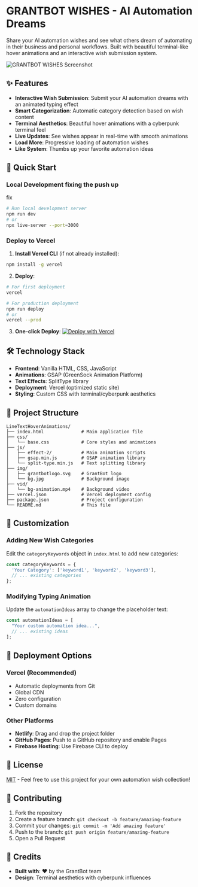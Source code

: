 # GRANTBOT WISHES - AI Automation Dreams

Share your AI automation wishes and see what others dream of automating in their business and personal workflows. Built with beautiful terminal-like hover animations and an interactive wish submission system.

![GRANTBOT WISHES Screenshot](https://grantbot-wishes-alpha.vercel.app/img/preview.png)

## ✨ Features

- **Interactive Wish Submission**: Submit your AI automation dreams with an animated typing effect
- **Smart Categorization**: Automatic category detection based on wish content
- **Terminal Aesthetics**: Beautiful hover animations with a cyberpunk terminal feel
- **Live Updates**: See wishes appear in real-time with smooth animations
- **Load More**: Progressive loading of automation wishes
- **Like System**: Thumbs up your favorite automation ideas

## 🚀 Quick Start

### Local Development fixing the push up
fix 
```bash
# Run local development server
npm run dev
# or
npx live-server --port=3000
```

### Deploy to Vercel

1. **Install Vercel CLI** (if not already installed):
```bash
npm install -g vercel
```

2. **Deploy**:
```bash
# For first deployment
vercel

# For production deployment
npm run deploy
# or
vercel --prod
```

3. **One-click Deploy**: 
   [![Deploy with Vercel](https://vercel.com/button)](https://vercel.com/new/clone?repository-url=https://github.com/petesena/grantbot-wishes)

## 🛠️ Technology Stack

- **Frontend**: Vanilla HTML, CSS, JavaScript
- **Animations**: GSAP (GreenSock Animation Platform)
- **Text Effects**: SplitType library
- **Deployment**: Vercel (optimized static site)
- **Styling**: Custom CSS with terminal/cyberpunk aesthetics

## 📁 Project Structure

```
LineTextHoverAnimations/
├── index.html              # Main application file
├── css/
│   └── base.css            # Core styles and animations
├── js/
│   ├── effect-2/           # Main animation scripts
│   ├── gsap.min.js         # GSAP animation library
│   └── split-type.min.js   # Text splitting library
├── img/
│   ├── grantbotlogo.svg    # GrantBot logo
│   └── bg.jpg              # Background image
├── vid/
│   └── bg-animation.mp4    # Background video
├── vercel.json             # Vercel deployment config
├── package.json            # Project configuration
└── README.md               # This file
```

## 🎨 Customization

### Adding New Wish Categories
Edit the `categoryKeywords` object in `index.html` to add new categories:

```javascript
const categoryKeywords = {
  'Your Category': ['keyword1', 'keyword2', 'keyword3'],
  // ... existing categories
};
```

### Modifying Typing Animation
Update the `automationIdeas` array to change the placeholder text:

```javascript
const automationIdeas = [
  "Your custom automation idea...",
  // ... existing ideas
];
```

## 🚀 Deployment Options

### Vercel (Recommended)
- Automatic deployments from Git
- Global CDN
- Zero configuration
- Custom domains

### Other Platforms
- **Netlify**: Drag and drop the project folder
- **GitHub Pages**: Push to a GitHub repository and enable Pages
- **Firebase Hosting**: Use Firebase CLI to deploy

## 📝 License

[MIT](LICENSE) - Feel free to use this project for your own automation wish collection!

## 🤝 Contributing

1. Fork the repository
2. Create a feature branch: `git checkout -b feature/amazing-feature`
3. Commit your changes: `git commit -m 'Add amazing feature'`
4. Push to the branch: `git push origin feature/amazing-feature`
5. Open a Pull Request

## 🙏 Credits

- **Built with**: ❤️ by the GrantBot team
- **Design**: Terminal aesthetics with cyberpunk influences





